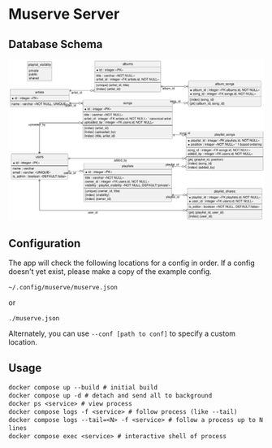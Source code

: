 # Muserve Server

## Database Schema

![database schema](./database.png)

## Configuration

The app will check the following locations for a config in order. If a config
doesn't yet exist, please make a copy of the example config.

```
~/.config/muserve/muserve.json
```

or

```
./muserve.json
```

Alternately, you can use `--conf [path to conf]` to specify a custom location.

## Usage

```
docker compose up --build # initial build
docker compose up -d # detach and send all to background
docker ps <service> # view process
docker compose logs -f <service> # follow process (like --tail)
docker compose logs --tail=<N> -f <service> # follow a process up to N lines
docker compose exec <service> # interactive shell of process
```
